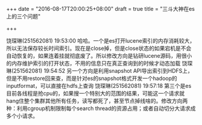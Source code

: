 +++
date = "2016-08-17T20:00:25+08:00"
draft = true
title = "三斗大神在es上的三个问题"

+++

饶琛琳(251562081)  19:53:00
哈哈。一个是es打开lucene索引的内存消耗较大，所以无法保存较长时间索引。现在是close掉，但是close状态的如果宕机是不会自动恢复的，如果连着挂就彻底废了。所以修改方向是钻研lucene源码，用很小的内存维护索引的打开状态，不用的信息只在真正查询到的时候才动态加载
饶琛琳(251562081)  19:54:52
另一个方向是利用snapshot API导出索引到HDFS上，但是不用restore回来查，而是针对es的snapshot格式开发一个hadoop的inputformat，可以直接在hdfs上查询
饶琛琳(251562081)  19:57:18
第三个是es目前各线程是抢cpu的，如果搜一个特别大的范围的结果，可能这一个请求就hang住整个集群其他所有任务，读写都死了，甚至节点掉线啥的。修改方向两种：利用cgroup机制限制每个search thread的资源占用；或者自动切分大请求成多个小请求。
